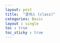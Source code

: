 ```yaml
---
layout: post
title:  "클래스 (class)"
categories: Basic
layout : single
toc : true 
toc_sticky : true
---
```


